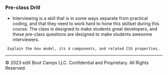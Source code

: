 ### Pre-class Drill

* Interviewing is a skill that is in some ways separate from practical coding, and that they need to work hard to hone this skillset during this course. The class is designed to make students great developers, and these pre-class questions are designed to make students awesome interviewers.

```
 Explain the box model, its 4 components, and related CSS properties.
```

---
© 2023 edX Boot Camps LLC. Confidential and Proprietary. All Rights Reserved.
